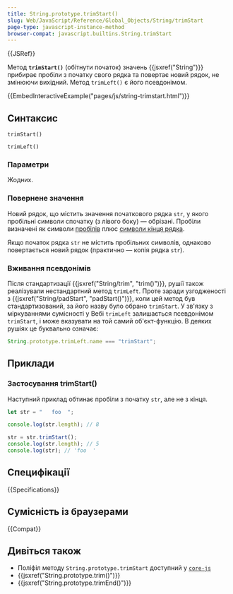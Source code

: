 ```yaml
---
title: String.prototype.trimStart()
slug: Web/JavaScript/Reference/Global_Objects/String/trimStart
page-type: javascript-instance-method
browser-compat: javascript.builtins.String.trimStart
---
```


{{JSRef}}

Метод **`trimStart()`** (обітнути початок) значень {{jsxref("String")}} прибирає пробіли з початку свого рядка та повертає новий рядок, не змінюючи вихідний. Метод `trimLeft()` є його псевдонімом.

{{EmbedInteractiveExample("pages/js/string-trimstart.html")}}

## Синтаксис

```js-nolint
trimStart()

trimLeft()
```

### Параметри

Жодних.

### Повернене значення

Новий рядок, що містить значення початкового рядка `str`, у якого пробільні символи спочатку (з лівого боку) — обрізані. Пробіли визначені як символи [пробілів](/uk/docs/Web/JavaScript/Reference/Lexical_grammar#probily) плюс [символи кінця рядка](/uk/docs/Web/JavaScript/Reference/Lexical_grammar#symvoly-kintsia-riadka).

Якщо початок рядка `str` не містить пробільних символів, однаково повертається новий рядок (практично — копія рядка `str`).

### Вживання псевдонімів

Після стандартизації {{jsxref("String/trim", "trim()")}}, рушії також реалізували нестандартний метод `trimLeft`. Проте заради узгодженості з {{jsxref("String/padStart", "padStart()")}}, коли цей метод був стандартизований, за його назву було обрано `trimStart`. У зв'язку з міркуваннями сумісності у Вебі `trimLeft` залишається псевдонімом `trimStart`, і може вказувати на той самий об'єкт-функцію. В деяких рушіях це буквально означає:

```js
String.prototype.trimLeft.name === "trimStart";
```

## Приклади

### Застосування trimStart()

Наступний приклад обтинає пробіли з початку `str`, але не з кінця.

```js
let str = "   foo  ";

console.log(str.length); // 8

str = str.trimStart();
console.log(str.length); // 5
console.log(str); // 'foo  '
```

## Специфікації

{{Specifications}}

## Сумісність із браузерами

{{Compat}}

## Дивіться також

- Поліфіл методу `String.prototype.trimStart` доступний у [`core-js`](https://github.com/zloirock/core-js#ecmascript-string-and-regexp)
- {{jsxref("String.prototype.trim()")}}
- {{jsxref("String.prototype.trimEnd()")}}
